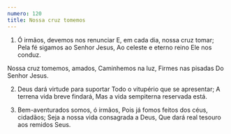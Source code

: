 ```yaml
---
numero: 120
title: Nossa cruz tomemos
---
```

1. Ó irmãos, devemos nos renunciar
E, em cada dia, nossa cruz tomar;
Pela fé sigamos ao Senhor Jesus,
Ao celeste e eterno reino Ele nos conduz.

Nossa cruz tomemos, amados,
Caminhemos na luz,
Firmes nas pisadas
Do Senhor Jesus.

2. Deus dará virtude para suportar
Todo o vitupério que se apresentar;
A terrena vida breve findará,
Mas a vida sempiterna reservada está.

3. Bem-aventurados somos, ó irmãos,
Pois já fomos feitos dos céus, cidadãos;
Seja a nossa vida consagrada a Deus,
Que dará real tesouro aos remidos Seus.

